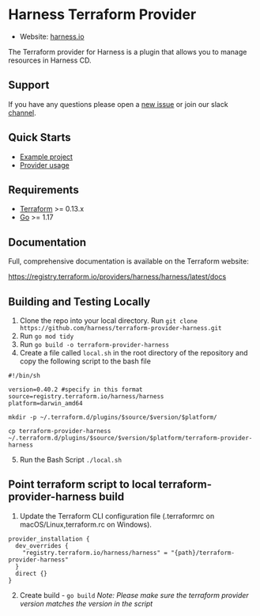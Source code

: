 # Harness Terraform Provider

- Website: [harness.io](https://harness.io)

The Terraform provider for Harness is a plugin that allows you to manage resources in Harness CD.

## Support

If you have any questions please open a [new issue](https://github.com/harness/terraform-provider-harness/issues/new) or join our slack [channel](https://harnesscommunity.slack.com/archives/C02G9CUNF1S).

## Quick Starts

- [Example project](https://github.com/harness/terraform-demo)
- [Provider usage](https://registry.terraform.io/providers/harness/harness/latest/docs)

## Requirements

-	[Terraform](https://www.terraform.io/downloads.html) >= 0.13.x
-	[Go](https://golang.org/doc/install) >= 1.17

## Documentation

Full, comprehensive documentation is available on the Terraform website:

<https://registry.terraform.io/providers/harness/harness/latest/docs>

## Building and Testing Locally

1. Clone the repo into your local directory. Run `git clone https://github.com/harness/terraform-provider-harness.git`
2. Run `go mod tidy`
3. Run `go build -o terraform-provider-harness`
4. Create a file called `local.sh` in the root directory of the repository and copy the following script to the bash file 

```SH
#!/bin/sh

version=0.40.2 #specify in this format 
source=registry.terraform.io/harness/harness
platform=darwin_amd64

mkdir -p ~/.terraform.d/plugins/$source/$version/$platform/

cp terraform-provider-harness ~/.terraform.d/plugins/$source/$version/$platform/terraform-provider-harness
```

5. Run the Bash Script `./local.sh`

## Point terraform script to local terraform-provider-harness build
1. Update the Terraform CLI configuration file (.terraformrc on macOS/Linux,terraform.rc on Windows).
```
provider_installation {
  dev_overrides {
    "registry.terraform.io/harness/harness" = "{path}/terraform-provider-harness"
  }
  direct {}
}
```
2. Create build - `go build`
*Note: Please make sure the terraform provider version matches the version in the script*
